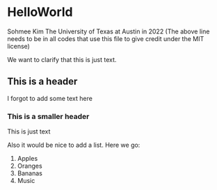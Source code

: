 # HelloWorld

Sohmee Kim The University of Texas at Austin in 2022
(The above line needs to be in all codes that use this file to give credit under the MIT license)

We want to clarify that this is just text.

## This is a header

I forgot to add some text here

### This is a smaller header

This is just text

Also it would be nice to add a list. Here we go:

1. Apples
2. Oranges
3. Bananas
4. Music
